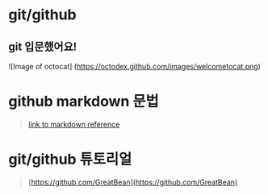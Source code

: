 # git/github 
## git 입문했어요!
![Image of octocat]
(https://octodex.github.com/images/welcometocat.png)



# github markdown 문법
>[link to markdown reference](https://guides.github.com/features/mastering-markdown/)



 
# git/github 튜토리얼
>[https://github.com/GreatBean](https://github.com/GreatBean)
